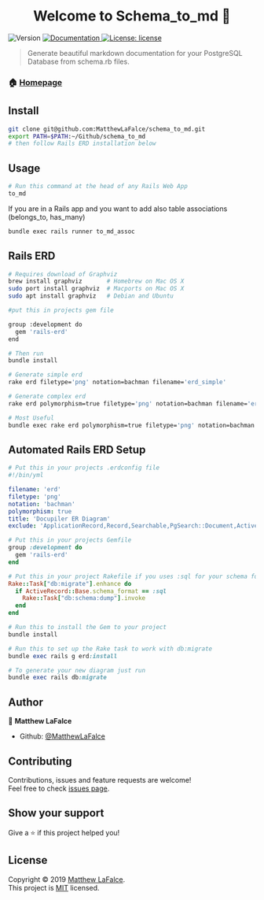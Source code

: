 <h1 align="center">Welcome to Schema_to_md 👋</h1>
<p>
  <img alt="Version" src="https://img.shields.io/badge/version-v1.0-blue.svg?cacheSeconds=2592000" />
  <a href="https://github.com/MatthewLaFalce/schema_to_md/blob/master/README.md">
    <img alt="Documentation" src="https://img.shields.io/badge/documentation-yes-brightgreen.svg" target="_blank" />
  </a>
  <a href="https://github.com/MatthewLaFalce/schema_to_md/blob/master/LICENSE">
    <img alt="License: license" src="https://img.shields.io/badge/License-license-yellow.svg" target="_blank" />
  </a>
</p>

> Generate beautiful markdown documentation for your PostgreSQL Database from schema.rb files.

### 🏠 [Homepage](https://github.com/MatthewLaFalce/schema_to_md)

## Install

```bash
git clone git@github.com:MatthewLaFalce/schema_to_md.git
export PATH=$PATH:~/Github/schema_to_md
# then follow Rails ERD installation below
```

## Usage

```bash
# Run this command at the head of any Rails Web App
to_md
```

If you are in a Rails app and you want to add also table associations (belongs_to, has_many)

```bash
bundle exec rails runner to_md_assoc
```

## Rails ERD

```bash
# Requires download of Graphviz
brew install graphviz       # Homebrew on Mac OS X
sudo port install graphviz  # Macports on Mac OS X
sudo apt install graphviz   # Debian and Ubuntu

#put this in projects gem file

group :development do
  gem 'rails-erd'
end

# Then run
bundle install

# Generate simple erd
rake erd filetype='png' notation=bachman filename='erd_simple'

# Generate complex erd
rake erd polymorphism=true filetype='png' notation=bachman filename='erd_complex'

# Most Useful
bundle exec rake erd polymorphism=true filetype='png' notation=bachman filename='erd' exclude='ApplicationRecord,Record,Searchable,PgSearch::Document,ActiveStorage::Attachment,ActiveStorage::Blob'
```

## Automated Rails ERD Setup

```yml
# Put this in your projects .erdconfig file
#!/bin/yml

filename: 'erd'
filetype: 'png'
notation: 'bachman'
polymorphism: true
title: 'Docupiler ER Diagram'
exclude: 'ApplicationRecord,Record,Searchable,PgSearch::Document,ActiveStorage::Attachment,ActiveStorage::Blob,ActiveRecord::InternalMetadata,ActiveRecord::SchemaMigration'
```

```ruby
# Put this in your projects Gemfile
group :development do
  gem 'rails-erd'
end

# Put this in your project Rakefile if you uses :sql for your schema format
Rake::Task["db:migrate"].enhance do
  if ActiveRecord::Base.schema_format == :sql
    Rake::Task["db:schema:dump"].invoke
  end
end

# Run this to install the Gem to your project
bundle install

# Run this to set up the Rake task to work with db:migrate
bundle exec rails g erd:install

# To generate your new diagram just run
bundle exec rails db:migrate
```

## Author

👤 **Matthew LaFalce**

* Github: [@MatthewLaFalce](https://github.com/MatthewLaFalce)

## Contributing

Contributions, issues and feature requests are welcome!<br />Feel free to check [issues page](https://github.com/MatthewLaFalce/schema_to_md/issues).

## Show your support

Give a ⭐️ if this project helped you!

## License

Copyright © 2019 [Matthew LaFalce](https://github.com/MatthewLaFalce).<br />
This project is [MIT](https://github.com/MatthewLaFalce/schema_to_md/blob/master/LICENSE) licensed.

